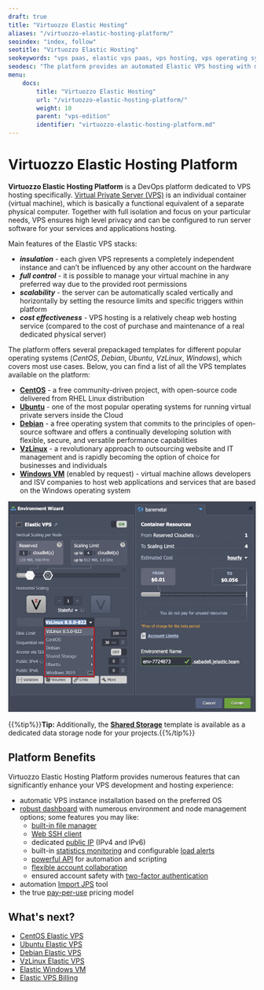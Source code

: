 ```yaml
---
draft: true
title: "Virtuozzo Elastic Hosting"
aliases: "/virtuozzo-elastic-hosting-platform/"
seoindex: "index, follow"
seotitle: "Virtuozzo Elastic Hosting"
seokeywords: "vps paas, elastic vps paas, vps hosting, vps operating system, centos vps, ubuntu vps, debian vps, vzlinux vps, windows vm"
seodesc: "The platform provides an automated Elastic VPS hosting with multiple popular operating systems supported - CentOS, Debian, Ubuntu, VzLinux, Windows."
menu:
    docs:
        title: "Virtuozzo Elastic Hosting"
        url: "/virtuozzo-elastic-hosting-platform/"
        weight: 10
        parent: "vps-edition"
        identifier: "virtuozzo-elastic-hosting-platform.md"
---
```


# Virtuozzo Elastic Hosting Platform

**Virtuozzo Elastic Hosting Platform** is a DevOps platform dedicated to VPS hosting specifically. [Virtual Private Server (VPS)](/vps/) is an individual container (virtual machine), which is basically a functional equivalent of a separate physical computer. Together with full isolation and focus on your particular needs, VPS ensures high level privacy and can be configured to run server software for your services and applications hosting.​

Main features of the Elastic VPS stacks:​

- ***insulation*** - each given VPS represents a completely independent instance and can’t be influenced by any other account on the hardware​
- ***full control*** - it is possible to manage your virtual machine in any preferred way due to the provided root permissions​
- ***scalability*** - the server can be automatically scaled vertically and horizontally by setting the resource limits and specific triggers within platform​
- ***cost effectiveness*** - VPS hosting is a relatively cheap web hosting service (compared to the cost of purchase and maintenance of a real dedicated physical server)

The platform offers several prepackaged templates for different popular operating systems (*CentOS*, *Debian*, *Ubuntu*, *VzLinux*, *Windows*), which covers most use cases. Below, you can find a list of all the VPS templates available on the platform:

- **[CentOS](/elastic-vps-centos/)** - a free community-driven project, with open-source code delivered from RHEL Linux distribution
- **[Ubuntu](/elastic-vps-ubuntu/)** - one of the most popular operating systems for running virtual private servers inside the Cloud
- **[Debian](/elastic-vps-debian/)** - a free operating system that commits to the principles of open-source software and offers a continually developing solution with flexible, secure, and versatile performance capabilities
- **[VzLinux](/elastic-vps-vzlinux/)** - a revolutionary approach to outsourcing website and IT management and is rapidly becoming the option of choice for businesses and individuals
- **[Windows VM](/elastic-windows-vm/)** (enabled by request) - virtual machine allows developers and ISV companies to host web applications and services that are based on the Windows operating system

![Elastic VPS wizard](01-elastic-vps-wizard.png)

{{%tip%}}**Tip:** Additionally, the **[Shared Storage](/shared-storage-container/)** template is available as a dedicated data storage node for your projects.{{%/tip%}}


## Platform Benefits

Virtuozzo Elastic Hosting Platform provides numerous features that can significantly enhance your VPS development and hosting experience:

- automatic VPS instance installation based on the preferred OS
- [robust dashboard](/dashboard-guide/) with numerous environment and node management options; some features you may like:
  - [built-in file manager](/configuration-file-manager/)
  - [Web SSH client](/web-ssh-client/)
  - dedicated [public IP](/public-ip/) (IPv4 and IPv6)
  - built-in [statistics monitoring](/view-app-statistics/) and configurable [load alerts](/load-alerts/)
  - [powerful API](https://www.virtuozzo.com/application-platform-api-docs/) for automation and scripting
  - [flexible account collaboration](/account-collaboration/)
  - ensured account safety with [two-factor authentication](/two-factor-authentication/)
- automation [Import JPS](/environment-import/#jps-deployment--troubleshooting) tool
- the true [pay-per-use](/elastic-vps-billing/) pricing model


## What's next?

- [CentOS Elastic VPS](/elastic-vps-centos/)
- [Ubuntu Elastic VPS](/elastic-vps-ubuntu/)
- [Debian Elastic VPS](/elastic-vps-debian/)
- [VzLinux Elastic VPS](/elastic-vps-vzlinux/)
- [Elastic Windows VM](/elastic-windows-vm/)
- [Elastic VPS Billing](/elastic-vps-billing/)